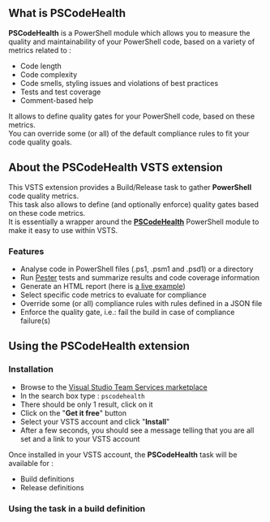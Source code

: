 ## What is PSCodeHealth  

**PSCodeHealth** is a PowerShell module which allows you to measure the quality and maintainability of your PowerShell code, based on a variety of metrics related to :  
  - Code length  
  - Code complexity  
  - Code smells, styling issues and violations of best practices  
  - Tests and test coverage  
  - Comment-based help  

It allows to define quality gates for your PowerShell code, based on these metrics.  
You can override some (or all) of the default compliance rules to fit your code quality goals.  

## About the PSCodeHealth VSTS extension  

This VSTS extension provides a Build/Release task to gather **PowerShell** code quality metrics.  
This task also allows to define (and optionally enforce) quality gates based on these code metrics.  
It is essentially a wrapper around the **[PSCodeHealth](https://github.com/MathieuBuisson/PSCodeHealth)** PowerShell module to make it easy to use within VSTS.  

### Features  

  - Analyse code in PowerShell files (.ps1, .psm1 and .psd1) or a directory  
  - Run [Pester](https://github.com/pester/Pester) tests and summarize results and code coverage information  
  - Generate an HTML report (here is [a live example](https://mathieubuisson.github.io/assets/html/healthreport.html))  
  - Select specific code metrics to evaluate for compliance  
  - Override some (or all) compliance rules with rules defined in a JSON file  
  - Enforce the quality gate, i.e.: fail the build in case of compliance failure(s)  

## Using the PSCodeHealth extension  

### Installation  

  * Browse to the [Visual Studio Team Services marketplace](https://marketplace.visualstudio.com/vsts)  
  * In the search box type : `pscodehealth`  
  * There should be only 1 result, click on it  
  * Click on the "**Get it free**" button  
  * Select your VSTS account and click "**Install**"  
  * After a few seconds, you should see a message telling that you are all set and a link to your VSTS account  

Once installed in your VSTS account, the **PSCodeHealth** task will be available for :  
  - Build definitions  
  - Release definitions  

### Using the task in a build definition  

